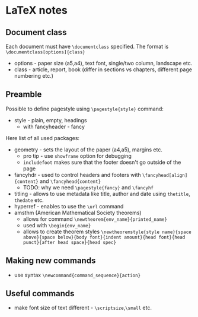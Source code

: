 # LaTeX notes

## Document class

Each document must have `\documentclass` specified.
The format is `\documentclass[options]{class}`
- options - paper size (a5,a4), text font, single/two column, landscape etc.
- class - article, report, book (differ in sections vs chapters, different page numbering etc.)

## Preamble

Possible to define pagestyle using `\pagestyle{style}` command:
- style - plain, empty, headings
  - with fancyheader - fancy

Here list of all used packages:
- geometry - sets the layout of the paper (a4,a5), margins etc.
  - pro tip - use `showframe` option for debugging
  - `includefoot` makes sure that the footer doesn't go outside of the page
- fancyhdr - used to control headers and footers with `\fancyhead[align]{content}` and `\fancyhead{content}`
  - TODO: why we need `\pagestyle{fancy}` and `\fancyhf`
- titling - allows to use metadata like title, author and date using `thetitle`, `thedate` etc.
- hyperref - enables to use the `\url` command
- amsthm (American Mathematical Society theorems) 
  - allows for command `\newtheorem{env_name}{printed_name}`
  - used with `\begin{env_name}`
  - allows to create theorem styles `\newtheoremstyle{style name}{space above}{space below}{body font}{indent amount}{head font}{head punct}{after head space}{head spec}`

## Making new commands
- use syntax `\newcommand{command_sequence}{action}`

## Useful commands
- make font size of text different - `\scriptsize`,`\small` etc.